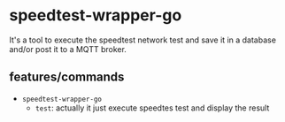 # speedtest-wrapper-go #

It's a tool to execute the speedtest network test and save it in
a database and/or post it to a MQTT broker.

## features/commands ##

- `speedtest-wrapper-go`
  - `test`: actually it just execute speedtes test and display the result
